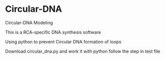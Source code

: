 # Circular-DNA

Circular-DNA Modeling


This is a RCA-specific DNA synthesis software

Using python to prevent Circular DNA  formation of loops

Download circular_dna.py and work it with python follow the step in test file
